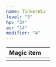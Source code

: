 ```yaml
---
name: TinkerWiz
level: "3"
hp: "34"
ac: "14"
modifier: "4"
---
```


| Magic item |     |
| ---------- | --- |
|            |     |
